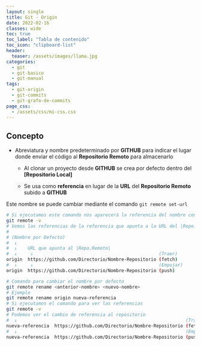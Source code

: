 ```yaml
---
layout: single
title: Git - Origin
date: 2022-02-16
classes: wide
toc: true
toc_label: "Tabla de contenido"
toc_icon: "clipboard-list"
header:
  teaser: /assets/images/llama.jpg
categories:
  - git
  - git-basico
  - git-manual
tags:
  - git-origin
  - git-commits
  - git-grafo-de-commits
page_css: 
  - /assets/css/mi-css.css
---
```

 
## Concepto

* Abreviatura y nombre predeterminado por **GITHUB** para indicar el lugar donde enviar el código al **Repositorio Remoto** para almacenarlo

  * Al clonar un proyecto desde **GITHUB** se crea por defecto dentro del **[Repositorio Local]**

  * Se usa como **referencia** en lugar de la **URL** del **Repositorio Remoto** subido a **GITHUB**

Este nombre se puede cambiar mediante el comando ``git remote set-url``

```bash
# Si ejecutamos este comando nos aparecerá la referencia del nombre con la URL del Repo.Remoto
git remote -v
# Vemos las referencias de la referencia que apunta a la URL del |Repo.Remoto|
#
# (Nombre por Defecto)
#  ↓
#  ↓    URL que apunta al |Repo.Remoto|
#  ↓     ↓                                               (Traer)
origin  https://github.com/Directorio/Nombre-Repositorio (fetch)
#  ↓     ↓                                               (Empujar)
origin  https://github.com/Directorio/Nombre-Repositorio (push)

# Comando para cambiar el nombre por defecto
git remote rename <anterior-nombre> <nuevo-nombre>
# Ejemplo  
git remote rename origin nueva-referencia
# Si ejecutamos el comando para ver las referencias
git remote -v
# Podemos ver el cambio de referencia al repositorio
#  ↓                                                               (Traer)
nueva-referencia  https://github.com/Directorio/Nombre-Repositorio (fetch)
#  ↓                                                               (Empujar)
nueva-referencia  https://github.com/Directorio/Nombre-Repositorio (push)
```  
